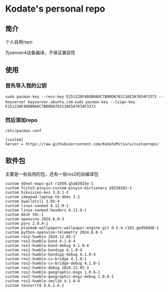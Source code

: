 # Kodate's personal repo

## 简介

个人自用repo

为zenver4设备编译，不保证兼容性

## 使用

### 首先导入我的公钥

`sudo pacman-key --recv-key E151220F46DB0A0C7B00D6763116E5A7034F3373 --keyserver keyserver.ubuntu.com`
`sudo pacman-key --lsign-key E151220F46DB0A0C7B00D6763116E5A7034F3373`

### 然后添加repo

```
/etc/pacman.conf

[custom]
Server = https://raw.githubusercontent.com/KodateMitsuru/customrepo/
```

## 软件包

主要是一些自用的包，还有一些ros2的自编译包

```
custom ddnet-maps-git r1959.g5a83015e-1
custom fcitx5-pinyin-custom-pinyin-dictionary 20250101-1
custom hikvision-mvs 3.0.1-2
custom ideapad-laptop-tb-dkms 2-2
custom kwalletcli 3.03-4
custom linux-xanmod 6.12.9-1
custom linux-xanmod-headers 6.12.9-1
custom mksh 59c-1
custom openvino 2024.6.0-3
custom paru 2.0.4-1
custom plasma6-wallpapers-wallpaper-engine-git 0.5.4.r102.ged58dd8-1
custom python-openvino-telemetry 2024.6.0-1
custom ros2-humble 2024.12.05-3
custom ros2-humble-bond 4.1.0-4
custom ros2-humble-bond-debug 4.1.0-4
custom ros2-humble-bondcpp 4.1.0-4 
custom ros2-humble-bondcpp-debug 4.1.0-4
custom ros2-humble-cv-bridge 4.1.0-1
custom ros2-humble-cv-bridge-debug 4.1.0-1
custom ros2-humble-debug 2024.12.05-3
custom ros2-humble-geographic-msgs 1.0.6-1
custom ros2-humble-geographic-msgs-debug 1.0.6-1
custom ros2-humble-smclib 4.1.0-4
custom tensorrt8 8.6.1.6-1
```
